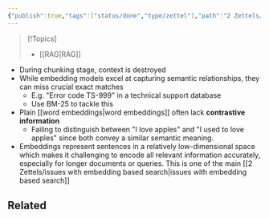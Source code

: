 ```yaml
---
{"publish":true,"tags":["status/done","type/zettel"],"path":"2 Zettels/vanilla RAG problems.md","permalink":"/2-zettels/vanilla-rag-problems/","PassFrontmatter":true}
---
```




> [!Topics]
> - [[RAG\|RAG]]

- During chunking stage, context is destroyed
- While embedding models excel at capturing semantic relationships, they can miss crucial exact matches
	- E.g. "Error code TS-999" in a technical support database
	- Use BM-25 to tackle this
- Plain [[word embeddings\|word embeddings]] often lack **contrastive information**
	- Failing to distinguish between "I love apples" and "I used to love apples" since both convey a similar semantic meaning.
- Embeddings represent sentences in a relatively low-dimensional space which makes it challenging to encode all relevant information accurately, especially for longer documents or queries. This is one of the main [[2 Zettels/issues with embedding based search\|issues with embedding based search]]

## Related
